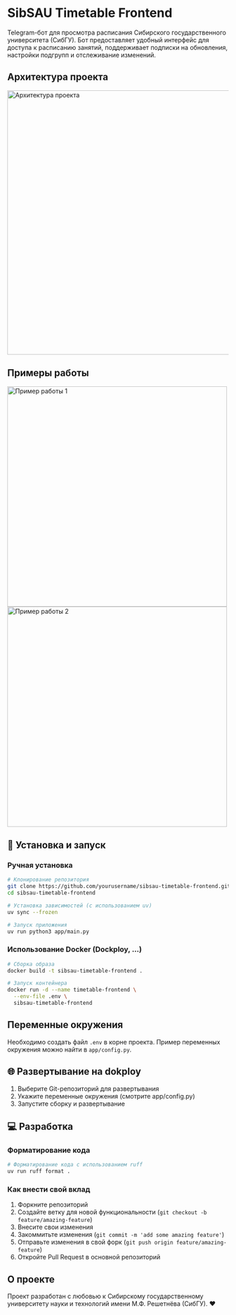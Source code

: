 # SibSAU Timetable Frontend

Telegram-бот для просмотра расписания Сибирского государственного университета (СибГУ). Бот предоставляет удобный интерфейс для доступа к расписанию занятий, поддерживает подписки на обновления, настройки подгрупп и отслеживание изменений.

## Архитектура проекта

<img src="images/arch.png" width="600" alt="Архитектура проекта">

## Примеры работы

<img src="images/1.jpg" width="500" alt="Пример работы 1">

<img src="images/2.jpg" width="500" alt="Пример работы 2">

## 🚀 Установка и запуск

### Ручная установка

```bash
# Клонирование репозитория
git clone https://github.com/yourusername/sibsau-timetable-frontend.git
cd sibsau-timetable-frontend

# Установка зависимостей (с использованием uv)
uv sync --frozen

# Запуск приложения
uv run python3 app/main.py
```

### Использование Docker (Dockploy, ...)

```bash
# Сборка образа
docker build -t sibsau-timetable-frontend .

# Запуск контейнера
docker run -d --name timetable-frontend \
  --env-file .env \
  sibsau-timetable-frontend
```

## Переменные окружения

Необходимо создать файл `.env` в корне проекта. Пример переменных окружения можно найти в `app/config.py`.

## 🌐 Развертывание на dokploy

1. Выберите Git-репозиторий для развертывания
2. Укажите переменные окружения (смотрите app/config.py)
3. Запустите сборку и развертывание

## 💻 Разработка

### Форматирование кода

```bash
# Форматирование кода с использованием ruff
uv run ruff format .
```

### Как внести свой вклад

1. Форкните репозиторий
2. Создайте ветку для новой функциональности (`git checkout -b feature/amazing-feature`)
3. Внесите свои изменения
4. Закоммитьте изменения (`git commit -m 'add some amazing feature'`)
5. Отправьте изменения в свой форк (`git push origin feature/amazing-feature`)
6. Откройте Pull Request в основной репозиторий

## О проекте

Проект разработан с любовью к Сибирскому государственному университету науки и технологий имени М.Ф. Решетнёва (СибГУ). ❤️
